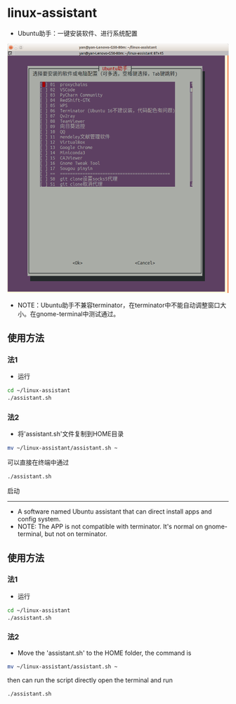 # linux-assistant

* Ubuntu助手：一键安装软件、进行系统配置

![](https://github.com/borninfreedom/linux-assistant/blob/main/images/linux-assistant.png)


* NOTE：Ubuntu助手不兼容terminator，在terminator中不能自动调整窗口大小。在gnome-terminal中测试通过。
## 使用方法
### 法1
* 运行
```bash
cd ~/linux-assistant
./assistant.sh
```

### 法2
* 将'assistant.sh'文件复制到HOME目录
```bash
mv ~/linux-assistant/assistant.sh ~
```
可以直接在终端中通过
```bash
./assistant.sh
```
启动


---
* A software named Ubuntu assistant that can direct install apps and config system.
* NOTE: The APP is not compatible with terminator. It's normal on gnome-terminal, but not on terminator.
## 使用方法
### 法1
* 运行
```bash
cd ~/linux-assistant
./assistant.sh
```

### 法2
* Move the 'assistant.sh' to the HOME folder, the command is 
```bash
mv ~/linux-assistant/assistant.sh ~
```
then can run the script directly open the terminal and run
```bash
./assistant.sh
```
